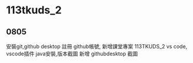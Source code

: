# 113tkuds_2


## 0805
安裝git,github desktop
註冊 github帳號, 新增課堂專案 113TKUDS_2
vs code, vscode插件
java安裝,版本截圖
新增 githubdesktop 截圖
